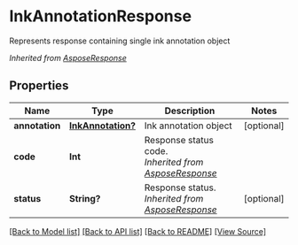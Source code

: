 ﻿# InkAnnotationResponse
Represents response containing single ink annotation object

*Inherited from [AsposeResponse](AsposeResponse.md)*
## Properties
Name | Type | Description | Notes
------------ | ------------- | ------------- | -------------
**annotation** | [**InkAnnotation?**](InkAnnotation.md) | Ink annotation object | [optional]
**code** | **Int** | Response status code.<br />*Inherited from [AsposeResponse](AsposeResponse.md)* | 
**status** | **String?** | Response status.<br />*Inherited from [AsposeResponse](AsposeResponse.md)* | [optional]

[[Back to Model list]](../README.md#documentation-for-models) [[Back to API list]](../README.md#documentation-for-api-endpoints) [[Back to README]](../README.md) [[View Source]](../AsposePdfCloud/Models/InkAnnotationResponse.swift)

